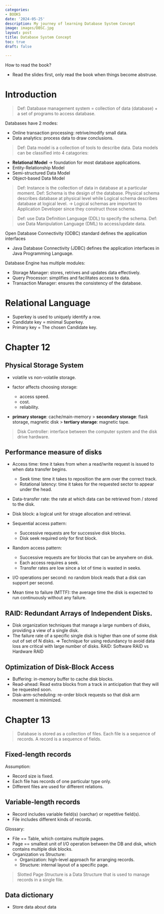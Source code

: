 ```yaml
---
categories:
- BOOKS
date: '2024-05-25'
description: My journey of learning Database System Concept
image: images/DBSC.jpg
layout: post
title: Database System Concept
toc: true
draft: false

---
```


How to read the book?
- Read the slides first, only read the book when things become abstruse.

# Introduction
> Def: Database management system = collection of data (database) + a set of programs to access database.

Databases have 2 modes:
- Online transaction processing: retrive/modify small data.
- Data analytics: process data to draw conclusions.

> Def: Data model is a collection of tools to describe data.
Data models can be classified into 4 catagories:
- <b>Relational Model</b> -> foundation for most database applications.
- Entity-Relationship Model
- Semi-structured Data Model
- Object-based Data Model

> Def: Instance is the collection of data in database at a particular moment.
> Def: Schema is the design of the database. Physical schema describes database at physical level while Logical schema describes database at logical level. -> Logical schemas are important to Application Developer since they construct those schema.

> Def: use Data Definition Language (DDL) to specify the schema. 
> Def: use Data Manipulation Language (DML) to access/update data.

Open Database Connectivity (ODBC) standard defines the application interfaces 
- Java Database Connectivity (JDBC) defines the application interfaces in Java Programming Language.

Database Engine has multiple modules:
- Storage Manager: stores, retrives and updates data effectively.
- Query Processor: simplifies and facilitates access to data.
- Transaction Manager: ensures the consistency of the database.

# Relational Language
- Superkey is used to uniquely identify a row.
- Candidate key = minimal Superkey.
- Primary key = The chosen Candidate key.

# Chapter 12
## Physical Storage System
- volatile vs non-volatile storage.
- factor affects choosing storage:
    - access speed.
    - cost.
    - reliability.

- <b>primary storage</b>: cache/main-memory > <b>secondary storage</b>: flask storage, magnetic disk > <b>tertiary storage</b>: magnetic tape.

> Disk Controller: interface between the computer system and the disk drive hardware.

## Performance measure of disks
- Access time: time it takes from when a read/write request is issued to when data transfer begins.
    - Seek time: time it takes to reposition the arm over the correct track.
    - Rotational latency: time it takes for the requested sector to appear under the head.

- Data-transfer rate: the rate at which data can be retrieved from / stored to the disk.
- Disk block: a logical unit for strage allocation and retrieval.
- Sequential access pattern: 
    - Successive requests are for successive disk blocks.
    - Disk seek required only for first block.

- Random access pattern:
    - Successive requests are for blocks that can be anywhere on disk.
    - Each access requires a seek.
    - Transfer rates are low since a lot of time is wasted in seeks.
- I/O operations per second: no random block reads that a disk can support per second.
- Mean time to failure (MTTF): the average time the disk is expected to run continuously without any failure.

## RAID: Redundant Arrays of Independent Disks.
- Disk organization techniques that manage a large numbers of disks, providing a view of a single disk.
- The failure rate of a specific single disk is higher than one of some disk out of set of N disks.
=> Technique for using redundancy to avoid data loss are critical with large number of disks.
RAID: Software RAID vs Hardware RAID

## Optimization of Disk-Block Access
- Buffering: in-memory buffer to cache disk blocks.
- Read-ahead: Read extra blocks from a track in anticipation that they will be requested soon.
- Disk-arm-scheduling: re-order block requests so that disk arm movement is minimized.

# Chapter 13
> Database is stored as a collection of files. Each file is a sequence of records. A record is a sequence of fields.

## Fixed-length records
Assumption:
- Record size is fixed.
- Each file has records of one particular type only.
- Different files are used for different relations.

## Variable-length records
- Record includes variable field(s) (varchar) or repetitive field(s).
- File includes different kinds of records.

Glossary:
- File == Table, which contains multiple pages.
- Page == smallest unit of I/O operation between the DB and disk, which contains multiple disk blocks.
- Organization vs Structure: 
    - Organization: high-level approach for arranging records.
    - Structure: internal layout of a specific page.
> Slotted Page Structure is a Data Structure that is used to manage records in a single file.

## Data dictionary
- Store data about data









